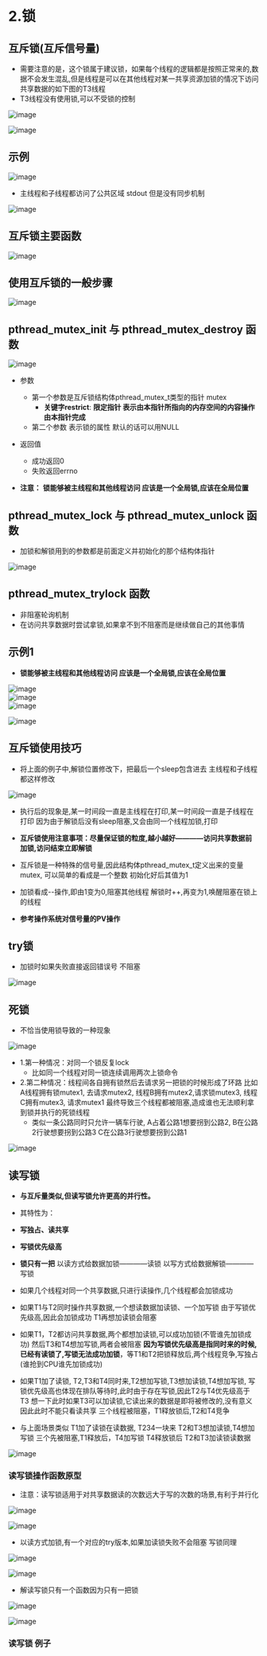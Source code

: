 # 2.锁  


## 互斥锁(互斥信号量)  

* 需要注意的是，这个锁属于建议锁，如果每个线程的逻辑都是按照正常来的,数据不会发生混乱,但是线程是可以在其他线程对某一共享资源加锁的情况下访问共享数据的如下图的T3线程
* T3线程没有使用锁,可以不受锁的控制  

![image](https://user-images.githubusercontent.com/58176267/173974443-93c1bcc0-3722-440c-b6ef-6248cb971217.png)  


![image](https://user-images.githubusercontent.com/58176267/173974576-e2a4fc52-74e5-490e-bcdf-248da31095f8.png)


## 示例  

![image](https://user-images.githubusercontent.com/58176267/173975125-e7f0d952-f07a-42a7-8007-fe79c63c6472.png)  

* 主线程和子线程都访问了公共区域 stdout 但是没有同步机制  

![image](https://user-images.githubusercontent.com/58176267/173975329-480a7937-ff97-418b-b254-70d8b2b9093d.png)  


## 互斥锁主要函数  

![image](https://user-images.githubusercontent.com/58176267/173975570-8f3a1806-6b53-482c-a07b-190d31011c6b.png)  


## 使用互斥锁的一般步骤  

![image](https://user-images.githubusercontent.com/58176267/173976173-fb2db1c2-d2eb-457c-a193-acbdc70b5368.png)  

## pthread_mutex_init 与 pthread_mutex_destroy 函数    

![image](https://user-images.githubusercontent.com/58176267/173976269-ba1934f0-a72c-4a3f-9f5f-4a95341555b5.png)  


* 参数
    * 第一个参数是互斥锁结构体pthread_mutex_t类型的指针 mutex  
        * **关键字restrict**: **限定指针  表示由本指针所指向的内存空间的内容操作由本指针完成**
    * 第二个参数  表示锁的属性  默认的话可以用NULL   

* 返回值
    * 成功返回0 
    * 失败返回errno  

* **注意：** **锁能够被主线程和其他线程访问  应该是一个全局锁,应该在全局位置**


## pthread_mutex_lock 与 pthread_mutex_unlock 函数  

* 加锁和解锁用到的参数都是前面定义并初始化的那个结构体指针  

![image](https://user-images.githubusercontent.com/58176267/173977227-5053d06c-af7a-429a-8832-81888301fcb7.png)  

## pthread_mutex_trylock 函数  

* 非阻塞轮询机制  
* 在访问共享数据时尝试拿锁,如果拿不到不阻塞而是继续做自己的其他事情  


## 示例1  

* **锁能够被主线程和其他线程访问  应该是一个全局锁,应该在全局位置**  

![image](https://user-images.githubusercontent.com/58176267/173977983-9dfa4162-187b-4877-a928-9c471a666d92.png)    
![image](https://user-images.githubusercontent.com/58176267/173978079-4ebb8a86-4548-4f6e-b639-657c8b956952.png)  
![image](https://user-images.githubusercontent.com/58176267/173977899-cfa9fafa-2cef-48c9-a463-352de3f0ffc7.png)  


![image](https://user-images.githubusercontent.com/58176267/173978178-2f6a129e-ba3b-4561-9adb-b2f31b186bf9.png)


## 互斥锁使用技巧  

* 将上面的例子中,解锁位置修改下，把最后一个sleep包含进去  主线程和子线程都这样修改  

![image](https://user-images.githubusercontent.com/58176267/173978346-692c049e-2609-45d6-888f-426b8acd0c3a.png)  

* 执行后的现象是,某一时间段一直是主线程在打印,某一时间段一直是子线程在打印  因为由于解锁后没有sleep阻塞,又会由同一个线程加锁,打印  

* **互斥锁使用注意事项：尽量保证锁的粒度,越小越好————访问共享数据前加锁,访问结束立即解锁**  

* 互斥锁是一种特殊的信号量,因此结构体pthread_mutex_t定义出来的变量mutex, 可以简单的看成是一个整数  初始化好后其值为1  
* 加锁看成--操作,即由1变为0,阻塞其他线程    解锁时++,再变为1,唤醒阻塞在锁上的线程     
* **参考操作系统对信号量的PV操作**  


## try锁  

* 加锁时如果失败直接返回错误号 不阻塞  

![image](https://user-images.githubusercontent.com/58176267/173982213-17b263f4-9a10-44a6-a72a-d08a324c9e27.png)  


## 死锁  

* 不恰当使用锁导致的一种现象  
  
![image](https://user-images.githubusercontent.com/58176267/173982364-7531f3dc-dc4e-4f29-bd41-50976f16a0e6.png)    


* 1.第一种情况：对同一个锁反复lock  
    * 比如同一个线程对同一锁连续调用两次上锁命令  
* 2.第二种情况：线程间各自拥有锁然后去请求另一把锁的时候形成了环路    比如A线程拥有锁mutex1, 去请求mutex2, 线程B拥有mutex2,请求锁mutex3, 线程C拥有mutex3, 请求mutex1  最终导致三个线程都被阻塞,造成谁也无法顺利拿到锁并执行的死锁线程  
    * 类似一条公路同时只允许一辆车行驶, A占着公路1想要拐到公路2,  B在公路2行驶想要拐到公路3   C在公路3行驶想要拐到公路1  


![image](https://user-images.githubusercontent.com/58176267/174005756-1cca1976-812d-4be4-acbe-772f44a9431f.png)  



## 读写锁  

* **与互斥量类似,但读写锁允许更高的并行性。**  

* 其特性为：
* **写独占、读共享**  
* **写锁优先级高**  
* **锁只有一把** 以读方式给数据加锁————读锁   以写方式给数据解锁————写锁   


* 如果几个线程对同一个共享数据,只进行读操作,几个线程都会加锁成功  
* 如果T1与T2同时操作共享数据,一个想读数据加读锁、一个加写锁  由于写锁优先级高,因此会加锁成功  T1再想加读锁会阻塞  
* 如果T1，T2都访问共享数据,两个都想加读锁,可以成功加锁(不管谁先加锁成功)  然后T3和T4想加写锁,两者会被阻塞  **因为写锁优先级高是指同时来的时候,已经有读锁了,写锁无法成功加锁**，等T1和T2把锁释放后,两个线程竞争,写独占(谁抢到CPU谁先加锁成功)  
* 如果T1加了读锁, T2,T3和T4同时来,T2想加写锁,T3想加读锁,T4想加写锁,  写锁优先级高也体现在排队等待时,此时由于存在写锁,因此T2与T4优先级高于T3  想一下此时如果T3可以加读锁,它读出来的数据是即将被修改的,没有意义  因此此时不能只看读共享   三个线程被阻塞，T1释放锁后,T2和T4竞争
* 与上面场景类似  T1加了读锁在读数据, T234一块来  T2和T3想加读锁,T4想加写锁  三个先被阻塞,T1释放后，T4加写锁  T4释放锁后 T2和T3加读锁读数据  

![image](https://user-images.githubusercontent.com/58176267/174009501-b4348420-7de1-4772-b14c-cf96b2db2f43.png)  

### 读写锁操作函数原型  

* 注意：读写锁适用于对共享数据读的次数远大于写的次数的场景,有利于并行化  
  
![image](https://user-images.githubusercontent.com/58176267/174009669-7dc20234-4462-442e-8422-5733a32035b5.png)    

![image](https://user-images.githubusercontent.com/58176267/174011151-e9c39bc7-f714-4cc7-8ee4-9fd46b003dea.png)  

* 以读方式加锁,有一个对应的try版本,如果加读锁失败不会阻塞   写锁同理  

![image](https://user-images.githubusercontent.com/58176267/174011233-dd542c6f-e9a2-45f9-beda-418c7076eba9.png)    

![image](https://user-images.githubusercontent.com/58176267/174011336-94664b4f-78ba-4166-971b-5f6976ff093e.png)  

* 解读写锁只有一个函数因为只有一把锁  

![image](https://user-images.githubusercontent.com/58176267/174011418-576fb542-9015-43b7-87a5-ffbc16a60c9c.png)  


![image](https://user-images.githubusercontent.com/58176267/174011559-f9275d09-c7ea-4bbb-bcd8-098aa1a871c6.png)  

### 读写锁 例子  















